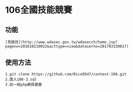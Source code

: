 # 106全國技能競賽

## 功能
	
	[見題目](http://www.wdasec.gov.tw/wdasecch/home.jsp?pageno=201610210022&acttype=view&dataserno=201703150017)

## 使用方法

	1.git clone https://github.com/Rice9547/contest-106.git
	2.匯入106-3.sql
	3.如一般php網頁建置